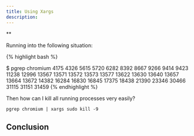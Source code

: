 ```yaml
---
title: Using Xargs
description:
---
```

**


Running into the following situation:

{% highlight bash %}

$ pgrep chromium
  4175
  4326
  5615
  5720
  6282
  8392
  8667
  9266
  9414
  9423
  11238
  12996
  13567
  13571
  13572
  13573
  13577
  13622
  13630
  13640
  13657
  13664
  13672
  14382
  16284
  16830
  16845
  17375
  18438
  21390
  23346
  30466
  31115
  31151
  31459
{% endhighlight %}


Then how can I kill all running processes very easily?

    pgrep chromium | xargs sudo kill -9


## Conclusion


